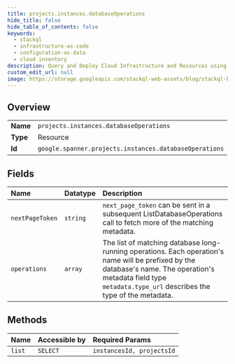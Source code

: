 ```yaml
---
title: projects.instances.databaseOperations
hide_title: false
hide_table_of_contents: false
keywords:
  - stackql
  - infrastructure-as-code
  - configuration-as-data
  - cloud inventory
description: Query and Deploy Cloud Infrastructure and Resources using SQL
custom_edit_url: null
image: https://storage.googleapis.com/stackql-web-assets/blog/stackql-blog-post-featured-image.png
---
```

  
    

## Overview
<table><tbody>
<tr><td><b>Name</b></td><td><code>projects.instances.databaseOperations</code></td></tr>
<tr><td><b>Type</b></td><td>Resource</td></tr>
<tr><td><b>Id</b></td><td><code>google.spanner.projects.instances.databaseOperations</code></td></tr>
</tbody></table>

## Fields
| Name | Datatype | Description |
|:-----|:---------|:------------|
| `nextPageToken` | `string` | `next_page_token` can be sent in a subsequent ListDatabaseOperations call to fetch more of the matching metadata. |
| `operations` | `array` | The list of matching database long-running operations. Each operation's name will be prefixed by the database's name. The operation's metadata field type `metadata.type_url` describes the type of the metadata. |
## Methods
| Name | Accessible by | Required Params |
|:-----|:--------------|:----------------|
| `list` | `SELECT` | `instancesId, projectsId` |
